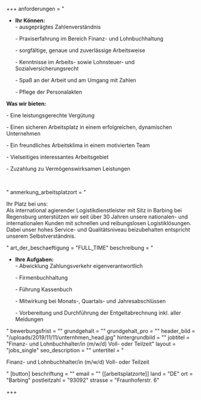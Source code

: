 +++
anforderungen = "<ul><li><p><strong>Ihr Können:</strong><br>- ausgeprägtes Zahlenverständnis</p><p>- Praxiserfahrung im Bereich Finanz- und Lohnbuchhaltung</p><p>- sorgfältige, genaue und zuverlässige Arbeitsweise</p><p>- Kenntnisse im Arbeits- sowie Lohnsteuer- und Sozialversicherungsrecht</p><p>- Spaß an der Arbeit und am Umgang mit Zahlen</p><p>- Pflege der Personalakten</p></li></ul><p><strong>Was wir bieten:</strong></p><p>- Eine leistungsgerechte Vergütung</p><p>- Einen sicheren Arbeitsplatz in einem erfolgreichen, dynamischen Unternehmen</p><p>- Ein freundliches Arbeitsklima in einem motivierten Team</p><p>- Vielseitiges interessantes Arbeitsgebiet</p><p>- Zuzahlung zu Vermögenswirksamen Leistungen</p><p><br></p>"
anmerkung_arbeitsplatzort = "<p>Ihr Platz bei uns:<br>Als international agierender Logistikdienstleister mit Sitz in Barbing bei Regensburg unterstützen wir seit über 30 Jahren unsere nationalen- und internationalen Kunden mit schnellen und reibungslosen Logistiklösungen. Dabei unser hohes Service- und Qualitätsniveau beizubehalten entspricht unserem Selbstverständnis.</p>"
art_der_beschaeftigung = "FULL_TIME"
beschreibung = "<ul><li><p><strong>Ihre Aufgaben:</strong><br>- Abwicklung Zahlungsverkehr eigenverantwortlich</p><p>- Firmenbuchhaltung</p><p>- Führung Kassenbuch</p><p>- Mitwirkung bei Monats-, Quartals- und Jahresabschlüssen</p><p>- Vorbereitung und Durchführung der Entgeltabrechnung inkl. aller Meldungen</p></li></ul>"
bewerbungsfrist = ""
grundgehalt = ""
grundgehalt_pro = ""
header_bild = "/uploads/2019/11/11/unternhmen_head.jpg"
hintergrundbild = ""
jobtitel = "Finanz- und Lohnbuchhalter/in (m/w/d) Voll- oder Teilzeit"
layout = "jobs_single"
seo_description = ""
untertitel = "<p>Finanz- und Lohnbuchhalter/in (m/w/d) Voll- oder Teilzeit</p>"
[button]
beschriftung = ""
email = ""
[[arbeitsplatzorte]]
land = "DE"
ort = "Barbing"
postleitzahl = "93092"
strasse = "Fraunhoferstr. 6"

+++
